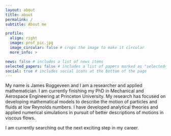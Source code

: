```yaml
---
layout: about
title: about
permalink: /
subtitle: About me

profile:
  align: right
  image: prof_pic.jpg
  image_circular: false # crops the image to make it circular
  more_info: >

news: false # includes a list of news items
selected_papers: false # includes a list of papers marked as "selected={true}"
social: true # includes social icons at the bottom of the page
---
```


My name is James Roggeveen and I am a researcher and applied mathematician. I am currently finishing my PhD in Mechanical and Aerospace Engineering at Princeton University. My research has focused on developing mathematical models to describe the motion of particles and fluids at low Reynolds numbers. I have developed analytical theories and applied numerical simulations in pursuit of better descriptions of motions in viscous flows. 

I am currently searching out the next exciting step in my career.
